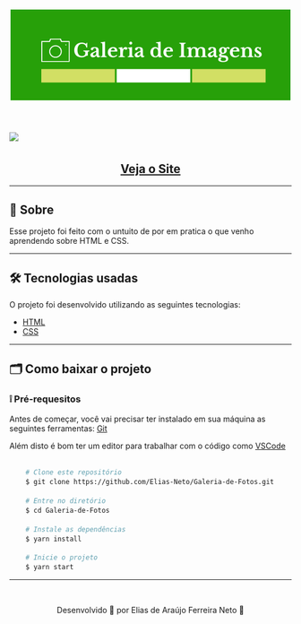 <h1 align="center">
    <img src="./github/galeria-de-imagens-logo.png">
</h1>

<h1>
    <img src="./github/galeria-de-imagens-gif.gif">
</h1>


<h2 align="center">
    <a href="https://elias-neto.github.io/Galeria-de-Fotos/"> Veja o Site</a>
</h2>  
<div>

---

## 📗 Sobre

Esse projeto foi feito com o untuito de por em pratica o que venho aprendendo sobre HTML e CSS. 


---

## 🛠 Tecnologias usadas

O projeto foi desenvolvido utilizando as seguintes tecnologias:

- [HTML](https://www.w3schools.com/html/)
- [CSS](https://www.w3schools.com/css/default.asp)

---

## 🗂 Como baixar o projeto



 **<h3>❕ Pré-requesitos</h3>**
Antes de começar, você vai precisar ter instalado em sua máquina as seguintes ferramentas:
[Git](https://git-scm.com)

Além disto é bom ter um editor para trabalhar com o código como [VSCode](https://code.visualstudio.com/)


````bash
    
    # Clone este repositório
    $ git clone https://github.com/Elias-Neto/Galeria-de-Fotos.git

    # Entre no diretório
    $ cd Galeria-de-Fotos

    # Instale as dependências
    $ yarn install

    # Inicie o projeto
    $ yarn start 

`````
---
<br>

<p align="center"> Desenvolvido 💚 por Elias de Araújo Ferreira Neto 👋 <p>
